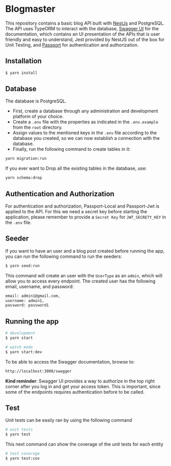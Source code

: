 # Blogmaster
This repository contains a basic blog API built with [NestJs](https://nestjs.com/) and PostgreSQL. The API uses TypeORM to interact with the database, [Swagger UI](https://swagger.io/tools/swagger-ui/) for the documentation, which contains an UI presentation of the APIs that is user friendly and easy to understand, Jest provided by NestJS out of the box for Unit Testing, and [Passport](https://www.passportjs.org/) for authentication and authorization.

## Installation

```bash
$ yarn install
```

## Database
The database is PostgreSQL. 
- First, create a database through any administration and development platform of your choice.
- Create a `.env` file with the properties as indicated in the `.env.example` from the `root` directory.
- Assign values to the mentioned keys in the `.env` file according to the database you created, so we can now establish a connection with the database.
- Finally, run the following command to create tables in it:

```bash
yarn migration:run
```

If you ever want to Drop all the existing tables in the database, use: 

```bash
yarn schema:drop
```

## Authentication and Authorization
For authentication and authorization, Passport-Local and Passport-Jwt is applied to the API. For this we need a secret key before starting the application, please remember to provide a `Secret Key` for `JWT_SECRETY_KEY` in the `.env` file.

## Seeder
If you want to have an user and a blog post created before running the app, you can run the following command to run the seeders:

```bash
$ yarn seed:run
```

This command will create an user with the `UserType` as an `admin`, which will allow you to access every endpoint. The created user has the following email, username, and password:

```bash
email: admin1@gmail.com,
username: admin1,
password: password1
```

## Running the app

```bash
# development
$ yarn start

# watch mode
$ yarn start:dev
```

To be able to access the Swagger documentation, browse to: 
```bash
http://localhost:3000/swagger
```
**Kind reminder**: Swagger UI provides a way to authorize in the top right corner after you log in and get your access token. This is important, since some of the endpoints requires authentication before to be called.

## Test
Unit tests can be easily ran by using the following command

```bash
# unit tests
$ yarn test
```
This next command can show the coverage of the unit tests for each entity

```bash
# test coverage
$ yarn test:cov
```

